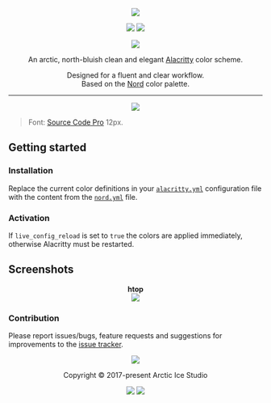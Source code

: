 <p align="center"><img src="https://cdn.rawgit.com/arcticicestudio/nord-alacritty/master/assets/nord-alacritty-banner.svg"/></p>

<p align="center"><a href="https://github.com/arcticicestudio/nord-alacritty/releases/latest" target="_blank"><img src="https://img.shields.io/github/release/arcticicestudio/nord-alacritty.svg?style=flat-square&label=Release&logo=github&logoColor=eceff4&colorA=4c566a&colorB=88c0d0"/></a> <a href="https://github.com/arcticicestudio/nord-alacritty/blob/main/changelog.md" target="_blank"><img src="https://img.shields.io/github/release/arcticicestudio/nord-alacritty.svg?style=flat-square&label=Changelog&logo=github&logoColor=eceff4&colorA=4c566a&colorB=88c0d0"/></a></p>

<p align="center"><a href="https://github.com/arcticicestudio/nord/releases/tag/v0.2.0" target="_blank"><img src="https://img.shields.io/badge/Nord-v0.2.0-88C0D0.svg?style=flat-square&label=Nord&logoColor=eceff4&colorA=4c566a&colorB=88c0d0"/></a></p>

<p align="center">An arctic, north-bluish clean and elegant <a href="https://github.com/alacritty/alacritty">Alacritty</a> color scheme.</p>

<p align="center">Designed for a fluent and clear workflow.<br>
Based on the <a href="https://github.com/arcticicestudio/nord">Nord</a> color palette.</p>

---

<p align="center"><img src="https://raw.githubusercontent.com/arcticicestudio/nord-alacritty/master/assets/scrot-hero.png"/><blockquote>Font: <a href="https://adobe-fonts.github.io/source-code-pro">Source Code Pro</a> 12px.</blockquote></p>

## Getting started

### Installation

Replace the current color definitions in your [`alacritty.yml`][alacritty-gh-config] configuration file with the content from the [`nord.yml`][nord-yml] file.

### Activation

If `live_config_reload` is set to `true` the colors are applied immediately, otherwise Alacritty must be restarted.

## Screenshots

<p align="center"><strong>htop</strong><br><img src="https://raw.githubusercontent.com/arcticicestudio/nord-alacritty/master/assets/scrot-htop.png"/></p>

### Contribution

Please report issues/bugs, feature requests and suggestions for improvements to the [issue tracker](https://github.com/arcticicestudio/nord-alacritty/issues).

<p align="center"><img src="https://raw.githubusercontent.com/arcticicestudio/nord-docs/master/assets/images/nord/repository-footer-separator.svg?sanitize=true" /></p>

<p align="center">Copyright &copy; 2017-present Arctic Ice Studio</p>

<p align="center"><a href="https://github.com/arcticicestudio/nord-alacritty/blob/master/LICENSE.md"><img src="https://img.shields.io/badge/License-MIT-5E81AC.svg?style=flat-square"/></a> <a href="https://creativecommons.org/licenses/by-sa/4.0"><img src="https://img.shields.io/badge/License-CC_BY--SA_4.0-5E81AC.svg?style=flat-square"/></a></p>

[alacritty-gh-config]: https://github.com/alacritty/alacritty#configuration
[nord-yml]: https://github.com/arcticicestudio/nord-alacritty/blob/master/src/nord.yml
